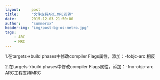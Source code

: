 ```yaml
---
layout:     post
title:      "文件支持ARC,MRC互转"
date:       2015-12-03 21:50:00
author:     "summerxx"
header-img: "img/post-bg-os-metro.jpg"
tags:
    - ARC
	- MRC
---
```


1.在targets->build phases中修改compiler Flags属性，添加：-fobjc-arc 相反

2.在targets->build phases中修改compiler Flags属性，添加：-fno-objc-arc ARC工程支持MRC